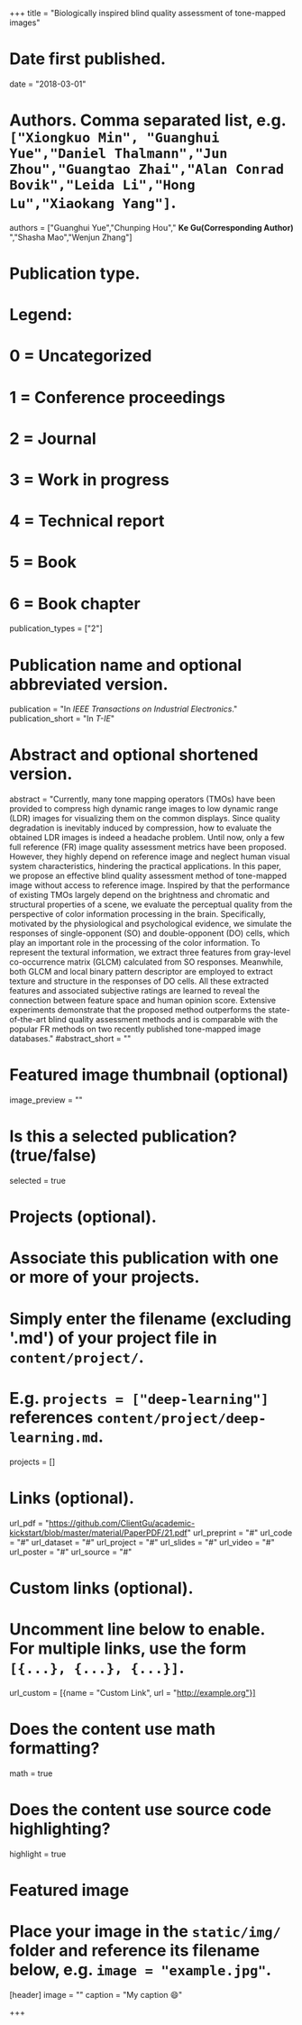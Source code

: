 +++
title = "Biologically inspired blind quality assessment of tone-mapped images"

# Date first published.
date = "2018-03-01"

# Authors. Comma separated list, e.g. `["Xiongkuo Min", "Guanghui Yue","Daniel Thalmann","Jun Zhou","Guangtao Zhai","Alan Conrad Bovik","Leida Li","Hong Lu","Xiaokang Yang"]`.
authors = ["Guanghui Yue","Chunping Hou"," **Ke Gu(Corresponding Author)** ","Shasha Mao","Wenjun Zhang"]
# Publication type.
# Legend:
# 0 = Uncategorized
# 1 = Conference proceedings
# 2 = Journal
# 3 = Work in progress
# 4 = Technical report
# 5 = Book
# 6 = Book chapter
publication_types = ["2"]

# Publication name and optional abbreviated version.
publication = "In *IEEE Transactions on Industrial Electronics*."
publication_short = "In *T-IE*"

# Abstract and optional shortened version.
abstract = "Currently, many tone mapping operators (TMOs) have been provided to compress high dynamic range images to low dynamic range (LDR) images for visualizing them on the common displays. Since quality degradation is inevitably induced by compression, how to evaluate the obtained LDR images is indeed a headache problem. Until now, only a few full reference (FR) image quality assessment metrics have been proposed. However, they highly depend on reference image and neglect human visual system characteristics, hindering the practical applications. In this paper, we propose an effective blind quality assessment method of tone-mapped image without access to reference image. Inspired by that the performance of existing TMOs largely depend on the brightness and chromatic and structural properties of a scene, we evaluate the perceptual quality from the perspective of color information processing in the brain. Specifically, motivated by the physiological and psychological evidence, we simulate the responses of single-opponent (SO) and double-opponent (DO) cells, which play an important role in the processing of the color information. To represent the textural information, we extract three features from gray-level co-occurrence matrix (GLCM) calculated from SO responses. Meanwhile, both GLCM and local binary pattern descriptor are employed to extract texture and structure in the responses of DO cells. All these extracted features and associated subjective ratings are learned to reveal the connection between feature space and human opinion score. Extensive experiments demonstrate that the proposed method outperforms the state-of-the-art blind quality assessment methods and is comparable with the popular FR methods on two recently published tone-mapped image databases."
#abstract_short = ""

# Featured image thumbnail (optional)
image_preview = ""

# Is this a selected publication? (true/false)
selected = true

# Projects (optional).
#   Associate this publication with one or more of your projects.
#   Simply enter the filename (excluding '.md') of your project file in `content/project/`.
#   E.g. `projects = ["deep-learning"]` references `content/project/deep-learning.md`.
projects = []

# Links (optional).
url_pdf = "https://github.com/ClientGu/academic-kickstart/blob/master/material/PaperPDF/21.pdf"
url_preprint = "#"
url_code = "#"
url_dataset = "#"
url_project = "#"
url_slides = "#"
url_video = "#"
url_poster = "#"
url_source = "#"

# Custom links (optional).
#   Uncomment line below to enable. For multiple links, use the form `[{...}, {...}, {...}]`.
 url_custom = [{name = "Custom Link", url = "http://example.org"}]

# Does the content use math formatting?
math = true

# Does the content use source code highlighting?
highlight = true

# Featured image
# Place your image in the `static/img/` folder and reference its filename below, e.g. `image = "example.jpg"`.
[header]
image = ""
caption = "My caption 😄"

+++
